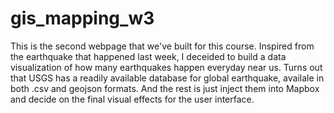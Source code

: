 # gis_mapping_w3

 This is the second webpage that we've built for this course.
 Inspired from the earthquake that happened last week, I deceided to build a data visualization of how many earthquakes happen everyday near us. Turns out that USGS has a readily available database for global earthquake, availale in both .csv and geojson formats. And the rest is just inject them into Mapbox and decide on the final visual effects for the user interface.
